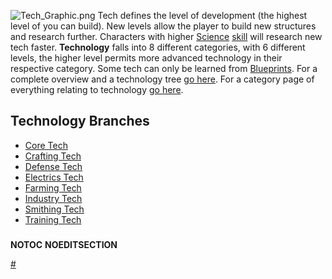 ![](Tech_Graphic.png "Tech_Graphic.png")
Tech defines the level of development (the highest level of [](Research_Bench.md) you can build). New levels allow the
player to build new structures and research further. Characters with
higher [Science](Science.md "wikilink") [skill](Skills.md "wikilink") will
research new tech faster. **Technology** falls into 8 different
categories, with 6 different levels, the higher level permits more
advanced technology in their respective category. Some tech can only be
learned from [Blueprints](Blueprints.md "wikilink"). For a complete
overview and a technology tree [go here](Tech_tree.md "wikilink"). For a
category page of everything relating to technology [go
here](:Category:Technology "wikilink").

## Technology Branches


- [Core Tech](Core_Tech.md "wikilink")
- [Crafting Tech](Crafting_Tech.md "wikilink")
- [Defense Tech](Defense_Tech.md "wikilink")
- [Electrics Tech](Electrics_Tech.md "wikilink")
- [Farming Tech](Farming_Tech.md "wikilink")
- [Industry Tech](Industry_Tech.md "wikilink")
- [Smithing Tech](Smithing_Tech.md "wikilink")
- [Training Tech](Training_Tech.md "wikilink")

###

__NOTOC__ __NOEDITSECTION__

[\#](Category:Technology "wikilink")